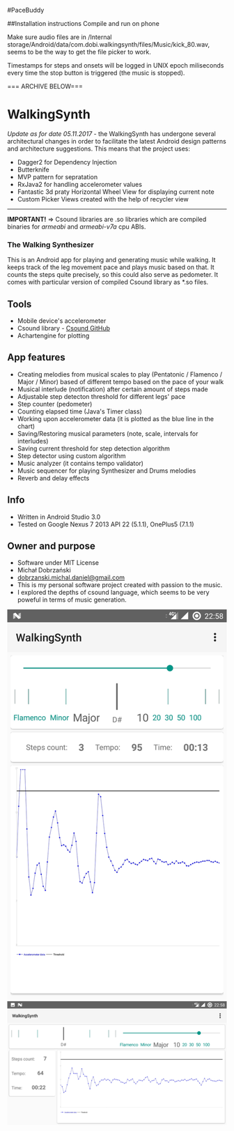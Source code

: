 #PaceBuddy

##Installation instructions
Compile and run on phone

Make sure audio files are in /Internal storage/Android/data/com.dobi.walkingsynth/files/Music/kick_80.wav,
seems to be the way to get the file picker to work.

Timestamps for steps and onsets will be logged in UNIX epoch miliseconds every time the stop button is triggered (the music is stopped).





























=== ARCHIVE BELOW===
# WalkingSynth #

*Update as for date 05.11.2017* - the WalkingSynth has undergone several architectural changes in order to facilitate the latest Android design patterns and architecture suggestions. This means that the project uses:
* Dagger2 for Dependency Injection
* Butterknife
* MVP pattern for sepratation
* RxJava2 for handling accelerometer values
* Fantastic 3d praty Horizontal Wheel View for displaying current note
* Custom Picker Views created with the help of recycler view
---
**IMPORTANT!** => Csound libraries are .so libraries which are compiled binaries for *armeabi* and *armeabi-v7a* cpu ABIs.


### The Walking Synthesizer ###

This is an Android app for playing and generating music while walking.
It keeps track of the leg movement pace and plays music based on that.
It counts the steps quite precisely, so this could also serve as pedometer.
It comes with particular version of compiled Csound library as *.so files.

## Tools ##
* Mobile device's accelerometer
* Csound library - [Csound GitHub](https://csound.github.io/)
* Achartengine for plotting

## App features ##
* Creating melodies from musical scales to play (Pentatonic / Flamenco / Major / Minor) based of different tempo based on the pace of your walk
* Musical interlude (notification) after certain amount of steps made
* Adjustable step detecton threshold for different legs' pace
* Step counter (pedometer)
* Counting elapsed time (Java's Timer class)
* Working upon accelerometer data (it is plotted as the blue line in the chart)
* Saving/Restoring musical parameters (note, scale, intervals for interludes)
* Saving current threshold for step detection algorithm
* Step detector using custom algorithm
* Music analyzer (it contains tempo validator)
* Music sequencer for playing Synthesizer and Drums melodies
* Reverb and delay effects

## Info ##
* Written in Android Studio 3.0
* Tested on Google Nexus 7 2013 API 22 (5.1.1), OnePlus5 (7.1.1)

## Owner and purpose ##
* Software under MIT License
* Michał Dobrzański
* dobrzanski.michal.daniel@gmail.com
* This is my personal software project created with passion to the music. 
* I explored the depths of csound language, which seems to be very poweful in terms of music generation.


![Screen1](https://github.com/MichalDanielDobrzanski/WalkingSynth/blob/master/doc/screen-new.jpg)
![Screen2](https://github.com/MichalDanielDobrzanski/WalkingSynth/blob/master/doc/screen-new-2.jpg)
